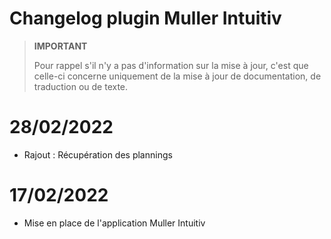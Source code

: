 # Changelog plugin Muller Intuitiv

>**IMPORTANT**
>
>Pour rappel s'il n'y a pas d'information sur la mise à jour, c'est que celle-ci concerne uniquement de la mise à jour de documentation, de traduction ou de texte.

# 28/02/2022

- Rajout : Récupération des plannings

# 17/02/2022

- Mise en place de l'application Muller Intuitiv
